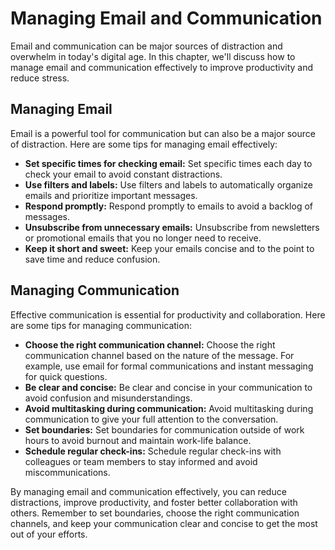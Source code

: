 # Managing Email and Communication

Email and communication can be major sources of distraction and overwhelm in today's digital age. In this chapter, we'll discuss how to manage email and communication effectively to improve productivity and reduce stress.

Managing Email
--------------

Email is a powerful tool for communication but can also be a major source of distraction. Here are some tips for managing email effectively:

* **Set specific times for checking email:** Set specific times each day to check your email to avoid constant distractions.
* **Use filters and labels:** Use filters and labels to automatically organize emails and prioritize important messages.
* **Respond promptly:** Respond promptly to emails to avoid a backlog of messages.
* **Unsubscribe from unnecessary emails:** Unsubscribe from newsletters or promotional emails that you no longer need to receive.
* **Keep it short and sweet:** Keep your emails concise and to the point to save time and reduce confusion.

Managing Communication
----------------------

Effective communication is essential for productivity and collaboration. Here are some tips for managing communication:

* **Choose the right communication channel:** Choose the right communication channel based on the nature of the message. For example, use email for formal communications and instant messaging for quick questions.
* **Be clear and concise:** Be clear and concise in your communication to avoid confusion and misunderstandings.
* **Avoid multitasking during communication:** Avoid multitasking during communication to give your full attention to the conversation.
* **Set boundaries:** Set boundaries for communication outside of work hours to avoid burnout and maintain work-life balance.
* **Schedule regular check-ins:** Schedule regular check-ins with colleagues or team members to stay informed and avoid miscommunications.

By managing email and communication effectively, you can reduce distractions, improve productivity, and foster better collaboration with others. Remember to set boundaries, choose the right communication channels, and keep your communication clear and concise to get the most out of your efforts.
